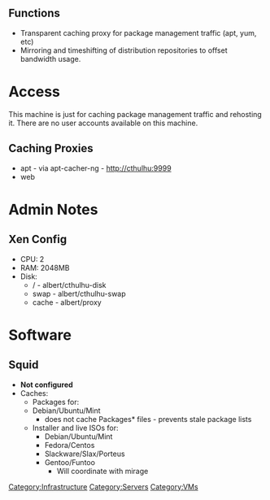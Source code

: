 ## Functions

- Transparent caching proxy for package management traffic (apt, yum,
  etc)
- Mirroring and timeshifting of distribution repositories to offset
  bandwidth usage.

# Access

This machine is just for caching package management traffic and
rehosting it. There are no user accounts available on this machine.

## Caching Proxies

- apt - via apt-cacher-ng - <http://cthulhu:9999>
- web

# Admin Notes

## Xen Config

- CPU: 2
- RAM: 2048MB
- Disk:
  - / - albert/cthulhu-disk
  - swap - albert/cthulhu-swap
  - cache - albert/proxy

# Software

## Squid

- **Not configured**
- Caches:
  - Packages for:
  - Debian/Ubuntu/Mint
    - does not cache Packages\* files - prevents stale package lists
  - Installer and live ISOs for:
    - Debian/Ubuntu/Mint
    - Fedora/Centos
    - Slackware/Slax/Porteus
    - Gentoo/Funtoo
      - Will coordinate with mirage

[Category:Infrastructure](Category:Infrastructure "wikilink")
[Category:Servers](Category:Servers "wikilink")
[Category:VMs](Category:VMs "wikilink")